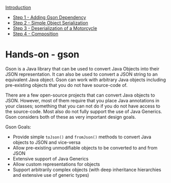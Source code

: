 [Introduction](../../hands_on/gson/readme.md)
* [Step 1 - Adding Gson Dependency](../../hands_on/gson/step_1_adding_gson_dependency.md)
* [Step 2 - Simple Object Serialization](../../hands_on/gson/step_2_simple_object_serialization.md)
* [Step 3 - Deserialization of a Motorcycle](../../hands_on/gson/step_3_deserialization_motorcycle.md)
* [Step 4 - Composition](../../hands_on/gson/step_4_composition.md)

# Hands-on - gson

Gson is a Java library that can be used to convert Java Objects into their JSON representation. It can also be used to convert a JSON string to an equivalent Java object. Gson can work with arbitrary Java objects including pre-existing objects that you do not have source-code of.

There are a few open-source projects that can convert Java objects to JSON. However, most of them require that you place Java annotations in your classes; something that you can not do if you do not have access to the source-code. Most also do not fully support the use of Java Generics. Gson considers both of these as very important design goals.

Gson Goals:
* Provide simple `toJson()` and `fromJson()` methods to convert Java objects to JSON and vice-versa
* Allow pre-existing unmodifiable objects to be converted to and from JSON
* Extensive support of Java Generics
* Allow custom representations for objects
* Support arbitrarily complex objects (with deep inheritance hierarchies and extensive use of generic types)
